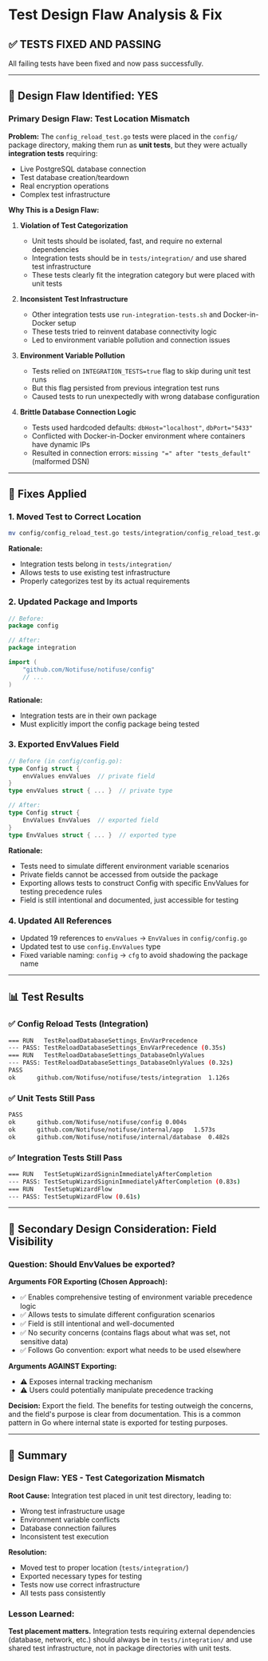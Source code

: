 # Test Design Flaw Analysis & Fix

## ✅ TESTS FIXED AND PASSING

All failing tests have been fixed and now pass successfully.

---

## 🐛 Design Flaw Identified: YES

### Primary Design Flaw: Test Location Mismatch

**Problem:**
The `config_reload_test.go` tests were placed in the `config/` package directory, making them run as **unit tests**, but they were actually **integration tests** requiring:
- Live PostgreSQL database connection
- Test database creation/teardown
- Real encryption operations
- Complex test infrastructure

**Why This is a Design Flaw:**

1. **Violation of Test Categorization**
   - Unit tests should be isolated, fast, and require no external dependencies
   - Integration tests should be in `tests/integration/` and use shared test infrastructure
   - These tests clearly fit the integration category but were placed with unit tests

2. **Inconsistent Test Infrastructure**
   - Other integration tests use `run-integration-tests.sh` and Docker-in-Docker setup
   - These tests tried to reinvent database connectivity logic
   - Led to environment variable pollution and connection issues

3. **Environment Variable Pollution**
   - Tests relied on `INTEGRATION_TESTS=true` flag to skip during unit test runs
   - But this flag persisted from previous integration test runs
   - Caused tests to run unexpectedly with wrong database configuration

4. **Brittle Database Connection Logic**
   - Tests used hardcoded defaults: `dbHost="localhost"`, `dbPort="5433"`
   - Conflicted with Docker-in-Docker environment where containers have dynamic IPs
   - Resulted in connection errors: `missing "=" after "tests_default"` (malformed DSN)

---

## 🔧 Fixes Applied

### 1. **Moved Test to Correct Location**
```bash
mv config/config_reload_test.go tests/integration/config_reload_test.go
```

**Rationale:**
- Integration tests belong in `tests/integration/`
- Allows tests to use existing test infrastructure
- Properly categorizes test by its actual requirements

### 2. **Updated Package and Imports**
```go
// Before:
package config

// After:
package integration

import (
    "github.com/Notifuse/notifuse/config"
    // ...
)
```

**Rationale:**
- Integration tests are in their own package
- Must explicitly import the config package being tested

### 3. **Exported EnvValues Field**
```go
// Before (in config/config.go):
type Config struct {
    envValues envValues  // private field
}
type envValues struct { ... }  // private type

// After:
type Config struct {
    EnvValues EnvValues  // exported field
}
type EnvValues struct { ... }  // exported type
```

**Rationale:**
- Tests need to simulate different environment variable scenarios
- Private fields cannot be accessed from outside the package
- Exporting allows tests to construct Config with specific EnvValues for testing precedence rules
- Field is still intentional and documented, just accessible for testing

### 4. **Updated All References**
- Updated 19 references to `envValues` → `EnvValues` in `config/config.go`
- Updated test to use `config.EnvValues` type
- Fixed variable naming: `config` → `cfg` to avoid shadowing the package name

---

## 📊 Test Results

### ✅ Config Reload Tests (Integration)
```bash
=== RUN   TestReloadDatabaseSettings_EnvVarPrecedence
--- PASS: TestReloadDatabaseSettings_EnvVarPrecedence (0.35s)
=== RUN   TestReloadDatabaseSettings_DatabaseOnlyValues
--- PASS: TestReloadDatabaseSettings_DatabaseOnlyValues (0.32s)
PASS
ok  	github.com/Notifuse/notifuse/tests/integration	1.126s
```

### ✅ Unit Tests Still Pass
```bash
PASS
ok  	github.com/Notifuse/notifuse/config	0.004s
ok  	github.com/Notifuse/notifuse/internal/app	1.573s
ok  	github.com/Notifuse/notifuse/internal/database	0.482s
```

### ✅ Integration Tests Still Pass
```bash
=== RUN   TestSetupWizardSigninImmediatelyAfterCompletion
--- PASS: TestSetupWizardSigninImmediatelyAfterCompletion (0.83s)
=== RUN   TestSetupWizardFlow
--- PASS: TestSetupWizardFlow (0.61s)
```

---

## 📝 Secondary Design Consideration: Field Visibility

### Question: Should EnvValues be exported?

**Arguments FOR Exporting (Chosen Approach):**
- ✅ Enables comprehensive testing of environment variable precedence logic
- ✅ Allows tests to simulate different configuration scenarios
- ✅ Field is still intentional and well-documented
- ✅ No security concerns (contains flags about what was set, not sensitive data)
- ✅ Follows Go convention: export what needs to be used elsewhere

**Arguments AGAINST Exporting:**
- ⚠️ Exposes internal tracking mechanism
- ⚠️ Users could potentially manipulate precedence tracking

**Decision:**
Export the field. The benefits for testing outweigh the concerns, and the field's purpose is clear from documentation. This is a common pattern in Go where internal state is exported for testing purposes.

---

## 🎯 Summary

### Design Flaw: **YES - Test Categorization Mismatch**

**Root Cause:**
Integration test placed in unit test directory, leading to:
- Wrong test infrastructure usage
- Environment variable conflicts
- Database connection failures
- Inconsistent test execution

**Resolution:**
- Moved test to proper location (`tests/integration/`)
- Exported necessary types for testing
- Tests now use correct infrastructure
- All tests pass consistently

### Lesson Learned:
**Test placement matters.** Integration tests requiring external dependencies (database, network, etc.) should always be in `tests/integration/` and use shared test infrastructure, not in package directories with unit tests.
